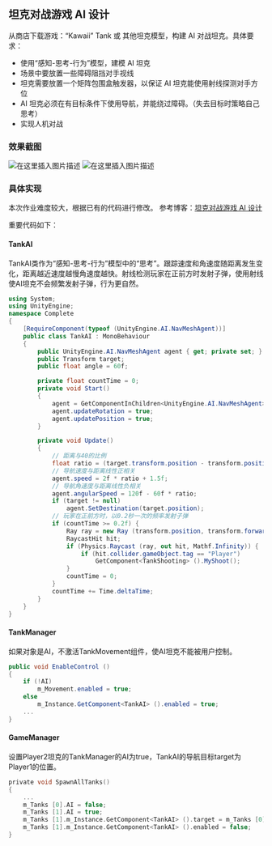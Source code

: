 ﻿## 坦克对战游戏 AI 设计

从商店下载游戏：“Kawaii” Tank 或 其他坦克模型，构建 AI 对战坦克。具体要求：
- 使用“感知-思考-行为”模型，建模 AI 坦克
- 场景中要放置一些障碍阻挡对手视线
- 坦克需要放置一个矩阵包围盒触发器，以保证 AI 坦克能使用射线探测对手方位
- AI 坦克必须在有目标条件下使用导航，并能绕过障碍。（失去目标时策略自己思考）
- 实现人机对战

### 效果截图
![在这里插入图片描述](https://img-blog.csdnimg.cn/20200105224241322.png?x-oss-process=image/watermark,type_ZmFuZ3poZW5naGVpdGk,shadow_10,text_aHR0cHM6Ly9ibG9nLmNzZG4ubmV0L2xpYW5neWxpbmcz,size_16,color_FFFFFF,t_70)
![在这里插入图片描述](https://img-blog.csdnimg.cn/20200105224350665.png?x-oss-process=image/watermark,type_ZmFuZ3poZW5naGVpdGk,shadow_10,text_aHR0cHM6Ly9ibG9nLmNzZG4ubmV0L2xpYW5neWxpbmcz,size_16,color_FFFFFF,t_70)
### 具体实现
本次作业难度较大，根据已有的代码进行修改。
参考博客：[坦克对战游戏 AI 设计](https://blog.csdn.net/Z_J_Q_/article/details/80732809)

重要代码如下：
#### TankAI
TankAI类作为“感知-思考-行为”模型中的“思考”。跟踪速度和角速度随距离发生变化，距离越近速度越慢角速度越快。射线检测玩家在正前方时发射子弹，使用射线使AI坦克不会频繁发射子弹，行为更自然。
```c#
using System;
using UnityEngine;
namespace Complete
{
    [RequireComponent(typeof (UnityEngine.AI.NavMeshAgent))]
    public class TankAI : MonoBehaviour
    {
        public UnityEngine.AI.NavMeshAgent agent { get; private set; }
        public Transform target;
        public float angle = 60f;

        private float countTime = 0;
        private void Start()
        {
            agent = GetComponentInChildren<UnityEngine.AI.NavMeshAgent>();
            agent.updateRotation = true;
            agent.updatePosition = true;
        }

        private void Update()
        {
            // 距离与40的比例
            float ratio = (target.transform.position - transform.position).magnitude / 40;
            // 导航速度与距离线性正相关
            agent.speed = 2f * ratio + 1.5f;
            // 导航角速度与距离线性负相关
            agent.angularSpeed = 120f - 60f * ratio;
            if (target != null)
                agent.SetDestination(target.position);
            // 玩家在正前方时，以0.2秒一次的频率发射子弹
            if (countTime >= 0.2f) {
                Ray ray = new Ray (transform.position, transform.forward);
                RaycastHit hit;  
                if (Physics.Raycast (ray, out hit, Mathf.Infinity)) { 
                    if (hit.collider.gameObject.tag == "Player")
                        GetComponent<TankShooting> ().MyShoot();
                }
                countTime = 0;
            }
            countTime += Time.deltaTime;
        }
    }
}
```
#### TankManager
如果对象是AI，不激活TankMovement组件，使AI坦克不能被用户控制。
```c#
public void EnableControl ()
{
    if (!AI)
        m_Movement.enabled = true;
    else
        m_Instance.GetComponent<TankAI> ().enabled = true;
    ...
}
```
#### GameManager
设置Player2坦克的TankManager的AI为true，TankAI的导航目标target为Player1的位置。

```c
private void SpawnAllTanks()
{
    ...
    m_Tanks [0].AI = false;
    m_Tanks [1].AI = true;
    m_Tanks [1].m_Instance.GetComponent<TankAI> ().target = m_Tanks [0].m_Instance.transform;
    m_Tanks [1].m_Instance.GetComponent<TankAI> ().enabled = false;
}
```

